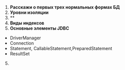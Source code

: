 1. **Расскажи о первых трех нормальных формах БД**
2. **Уровни изоляции**
3. **
3. **Виды индексов**
4. **Основные элементы JDBC** 
- DriverManager
- Connection
- Statement, CallableStatement,PreparedStatement
- ResultSet
5.